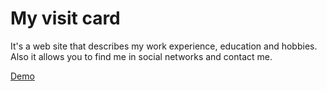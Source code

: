 # My visit card
It's a web site that describes my work experience, education and hobbies. Also it allows you to find me in social networks and contact me.

[Demo](https://veil-vc.firebaseapp.com/#/about)